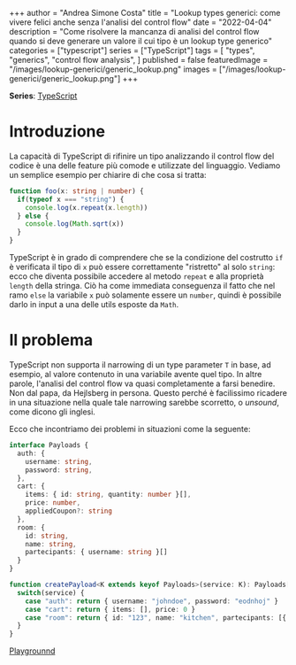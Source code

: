 +++
author = "Andrea Simone Costa"
title = "Lookup types generici: come vivere felici anche senza l'analisi del control flow"
date = "2022-04-04"
description = "Come risolvere la mancanza di analisi del control flow quando si deve generare un valore il cui tipo è un lookup type generico"
categories = ["typescript"]
series = ["TypeScript"]
tags = [
    "types",
    "generics",
    "control flow analysis",
]
published = false
featuredImage = "/images/lookup-generici/generic_lookup.png"
images = ["/images/lookup-generici/generic_lookup.png"]
+++

__Series__: [TypeScript](/it/series/typescript/)

# Introduzione

La capacità di TypeScript di rifinire un tipo analizzando il control flow del codice è una delle feature più comode e utilizzate del linguaggio. Vediamo un semplice esempio per chiarire di che cosa si tratta:

```ts
function foo(x: string | number) {
  if(typeof x === "string") {
    console.log(x.repeat(x.length))
  } else {
    console.log(Math.sqrt(x))
  }
}
```

TypeScript è in grado di comprendere che se la condizione del costrutto `if` è verificata il tipo di `x` può essere correttamente "ristretto" al solo `string`: ecco che diventa possibile accedere al metodo `repeat` e alla proprietà `length` della stringa. Ciò ha come immediata conseguenza il fatto che nel ramo `else` la variabile `x` può solamente essere un `number`, quindi è possibile darlo in input a una delle utils esposte da `Math`.

# Il problema

TypeScript non supporta il narrowing di un type parameter `T` in base, ad esempio, al valore contenuto in una variabile avente quel tipo. In altre parole, l'analisi del control flow va quasi completamente a farsi benedire. Non dal papa, da Hejlsberg in persona. Questo perché è facilissimo ricadere in una situazione nella quale tale narrowing sarebbe scorretto, o _unsound_, come dicono gli inglesi.

Ecco che incontriamo dei problemi in situazioni come la seguente:
```ts
interface Payloads {
  auth: {
    username: string,
    password: string,
  },
  cart: {
    items: { id: string, quantity: number }[],
    price: number,
    appliedCoupon?: string
  },
  room: {
    id: string,
    name: string,
    partecipants: { username: string }[]
  }
}

function createPayload<K extends keyof Payloads>(service: K): Payloads[K] {
  switch(service) {
    case "auth": return { username: "johndoe", password: "eodnhoj" }
    case "cart": return { items: [], price: 0 }
    case "room": return { id: "123", name: "kitchen", partecipants: [{ username: "johndoe" }] }
  }
}
```

[Playgrounnd](https://www.typescriptlang.org/play?target=99&jsx=0#code/JYOwLgpgTgZghgYwgAgApwJ4BsD2cAmAzsgN4BQyycArmABYBcpFly1h0IcAthE4WCigA5gBoWlAA5xChAO44o+foJHjKAX3XIEcKGCblWyYJG6FDJ5cgFCQY5AEdqccKYxMQ1bgCNoyDQBtAF1tKSEkT28-KDCqSUksYAh8AGEcakkcEAB+FTthFi0WKBwcbkMJK3y1Kq5eGvs46X0IBGBpcAtSNg4oer4bVXsAkKKyDTIyGGoQBDBgbJ0oCDhIdGw8fAAeAGlkCAAPSBAiZABrCAwcGDRMXAJCAD4ACj6AN2BI5F2ASiYNg8iIFdsFmJR5KYEHQ3tBPkhfuDWLoOMgAEQ0ehopgrMDUfo9dicHiDNEAKxwdFOOAgaNEyGksgUSiYaIgOHwIDoODJaICVRRKDRun02OQuPxIB6pgg5iYIXpkgigwADPzjIL0aVymKJQSSNV0QBGABMAGY6cgBqzzlC6BAQJaWpB2p0wN1Agaif0SayKVT8DS+RowZNNBMgA)
